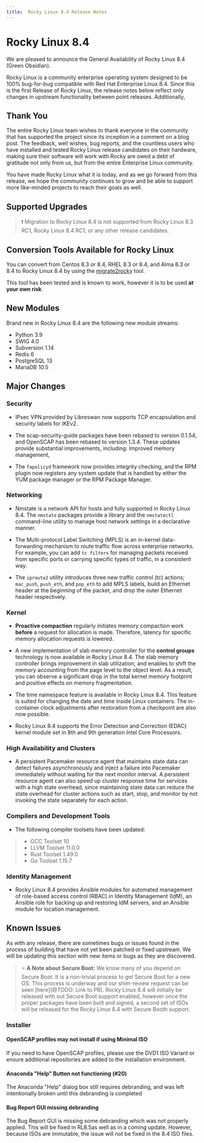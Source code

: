 ```yaml
---
title:  Rocky Linux 8.4 Release Notes
---
```


# Rocky Linux 8.4

We are pleased to announce the General Availability of Rocky Linux 8.4 (Green Obsidian).

Rocky Linux is a community enterprise operating system designed to be 100% bug-for-bug compatible with  Red Hat Enterprise Linux 8.4. Since this is the first Release of Rocky Linux, the release notes below reflect only changes in upstream functionality between point releases. Additionally, 

## Thank You

The entire Rocky Linux team wishes to thank everyone in the community that has supported the project since its inception in a comment on a blog post. The feedback, well wishes, bug reports, and the countless users who have installed and tested Rocky Linux release candidates on their hardware, making sure their software will work with Rocky are owed a debt of gratitude not only from us, but from the entire Enterprise Linux community.


You have made Rocky Linux what it is today, and as we go forward from this release, we hope the community continues to grow and be able to support more like-minded projects to reach their goals as well.

## Supported Upgrades

> :exclamation: Migration to Rocky Linux 8.4 is not supported from Rocky Linux 8.3 RC1, Rocky Linux 8.4 RC1, or any other release candidates.

## Conversion Tools Available for Rocky Linux

You can convert from Centos 8.3 or 8.4, RHEL 8.3 or 8.4, and Alma 8.3 or 8.4 to Rocky Linux 8.4 by using the [migrate2rocky](https://github.com/rocky-linux/rocky-tools/tree/main/migrate2rocky) tool.

This tool has been tested and is known to work, however it is to be used **at your own risk**.

## New Modules

Brand new in Rocky Linux 8.4 are the following new module streams:

* Python 3.9
* SWIG 4.0
* Subversion 1.14
* Redis 6
* PostgreSQL 13
* MariaDB 10.5

## Major Changes

### Security

* IPsec VPN provided by Libreswan now supports TCP encapsulation and security labels for IKEv2.

* The scap-security-guide packages have been rebased to version 0.1.54, and OpenSCAP has been rebased to version 1.3.4. These updates provide substantial improvements, including: Improved memory management,

* The `fapolicyd` framework now provides integrity checking, and the RPM plugin now registers any system update that is handled by either the YUM package manager or the RPM Package Manager.

### Networking

* Nmstate is a network API for hosts and fully supported in Rocky Linux 8.4. The `nmstate` packages provide a library and the `nmstatectl` command-line utility to manage host network settings in a declarative manner.

* The Multi-protocol Label Switching (MPLS) is an in-kernel data-forwarding mechanism to route traffic flow across enterprise networks. For example, you can add `tc filters` for managing packets received from specific ports or carrying specific types of traffic, in a consistent way.

* The `iproute2` utility introduces three new traffic control (tc) actions; `mac_push`, `push_eth`, and `pop_eth` to add MPLS labels, build an Ethernet header at the beginning of the packet, and drop the outer Ethernet header respectively.

### Kernel

* **Proactive compaction** regularly initiates memory compaction work **before** a request for allocation is made. Therefore, latency for specific memory allocation requests is lowered.

* A new implementation of slab memory controller for the **control groups** technology is now available in Rocky Linux 8.4. The slab memory controller brings improvement in slab utilization, and enables to shift the memory accounting from the page level to the object level. As a result, you can observe a significant drop in the total kernel memory footprint and positive effects on memory fragmentation.

* The time namespace feature is available in Rocky Linux 8.4. This feature is suited for changing the date and time inside Linux containers. The in-container clock adjustments after restoration from a checkpoint are also now possible.

* Rocky Linux 8.4 supports the Error Detection and Correction (EDAC) kernel module set in 8th and 9th generation Intel Core Processors.

### High Availability and Clusters

* A persistent Pacemaker resource agent that maintains state data can detect failures asynchronously and inject a failure into Pacemaker immediately without waiting for the next monitor interval. A persistent resource agent can also speed up cluster response time for services with a high state overhead, since maintaining state data can reduce the state overhead for cluster actions such as start, stop, and monitor by not invoking the state separately for each action.

### Compilers and Development Tools

* The following compiler toolsets have been updated:

> * GCC Toolset 10
> * LLVM Toolset 11.0.0
> * Rust Toolset 1.49.0
> * Go Toolset 1.15.7

### Identity Management

* Rocky Linux 8.4 provides Ansible modules for automated management of role-based access control (RBAC) in Identity Management (IdM), an Ansible role for backing up and restoring IdM servers, and an Ansible module for location management.

## Known Issues

As with any release, there are sometimes bugs or issues found in the process of building that have not yet been patched or fixed upstream. We will be updating this section with new items or bugs as they are discovered.

> :star: **A Note about Secure Boot:** We know many of you depend on Secure Boot. It is a non-trivial process to get Secure Boot for a new OS. This process is underway and our shim-review request can be seen [here](@TODO: Link to PR). 
> Rocky Linux 8.4 will initially be released with out Secure Boot support enabled, however once the proper packages have been built and signed, a second set of ISOs will be released for the Rocky Linux 8.4 with Secure Booth support.

### Installer

#### OpenSCAP profiles may not install if using Minimal ISO

If you need to have OpenSCAP profiles, please use the DVD1 ISO Variant or ensure additional repositories are added to the installation environment.

#### Anaconda "Help" Button not functioning (#20)

The Anaconda "Help" dialog box still requires debranding, and was left intentionally broken until this debranding is completed

#### Bug Report GUI missing debranding

The Bug Report GUI is missing some debranding which was not properly applied. This will be fixed in RL8.5as well as in a coming update. However, because ISOs are immutable, the issue will not be fixed in the 8.4 ISO files.
